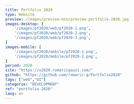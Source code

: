 ```yaml
---
title: Portfolio 2020
type: Website
preview: /images/preview-min/preview-portfolio-2020.jpg
images-desktop: [
    '/images/pf2020/web/pf2020-1.png',
    '/images/pf2020/web/pf2020-2.png',
    '/images/pf2020/web/pf2020-3.png',
]
images-mobile: [
    '/images/pf2020/mobile/pf2020-1.png',
    '/images/pf2020/mobile/pf2020-2.png',
]
period: 2020
site: "https://v2020.romaricgauzi.com/"
github: "https://github.com/romaric-g/Portfolio2020"
tags: ["web","UI"]
categorie: "DEVELOPMENT"
ref: "portfolio-2020"
lang: en
---
```

